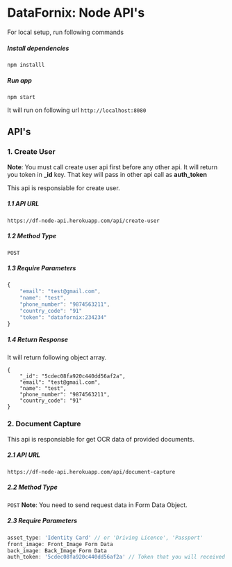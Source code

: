 DataFornix: Node API's
==================================

For local setup, run following commands

##### Install dependencies
`
npm installl
`

##### Run app
`
npm start
`

It will run on following url
`
http://localhost:8080
`


## API's

### 1. Create User

**Note**: You must call create user api first before any other api. It will return you token in **_id** key. That key will pass in other api call as **auth_token**

This api is responsiable for create user.

##### 1.1 **API URL**  
`https://df-node-api.herokuapp.com/api/create-user`

##### 1.2 **Method Type**
`POST`

##### 1.3 **Require Parameters**
````js
{
	"email": "test@gmail.com",
    "name": "test",
    "phone_number": "9874563211",
    "country_code": "91"
    "token": "datafornix:234234"
}
````

##### 1.4 **Return Response**

It will return following object array.

```
{
    "_id": "5cdec08fa920c440dd56af2a",
    "email": "test@gmail.com",
    "name": "test",
    "phone_number": "9874563211",
    "country_code": "91"
}
```

### 2. Document Capture

This api is responsiable for get OCR data of provided documents. 

##### 2.1 **API URL**  
`https://df-node-api.herokuapp.com/api/document-capture`

##### 2.2 **Method Type**
`POST`
**Note**: You need to send request data in Form Data Object.

##### 2.3 **Require Parameters**
````js
asset_type: 'Identity Card' // or 'Driving Licence', 'Passport'
front_image: Front_Image Form Data
back_image: Back_Image Form Data
auth_token: '5cdec08fa920c440dd56af2a' // Token that you will received from create user api
````

